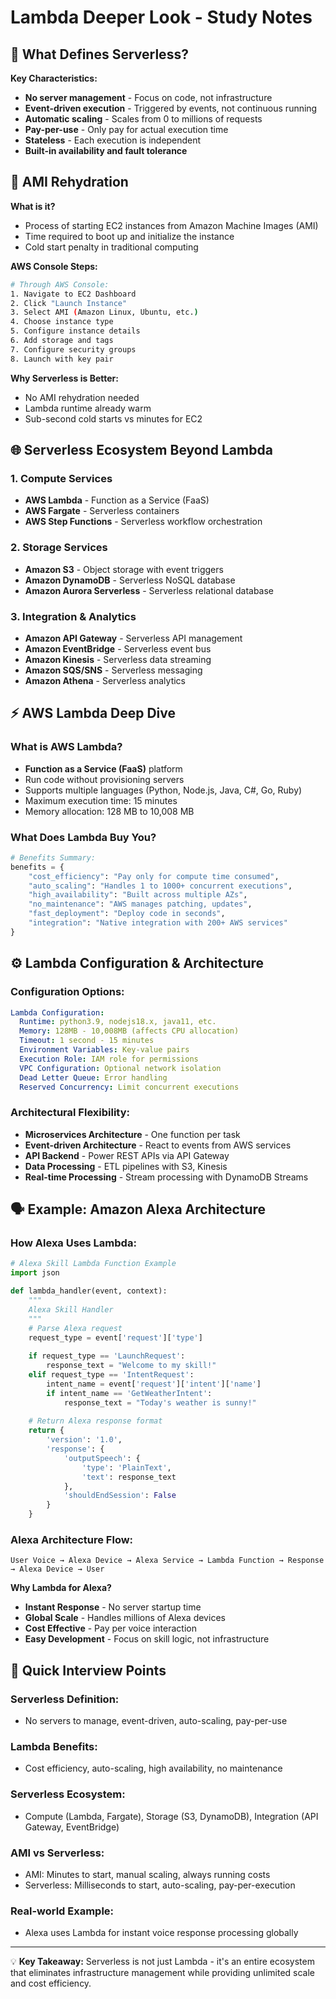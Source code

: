 # Lambda Deeper Look - Study Notes

## 🎯 What Defines Serverless?

**Key Characteristics:**
- **No server management** - Focus on code, not infrastructure
- **Event-driven execution** - Triggered by events, not continuous running
- **Automatic scaling** - Scales from 0 to millions of requests
- **Pay-per-use** - Only pay for actual execution time
- **Stateless** - Each execution is independent
- **Built-in availability and fault tolerance**

## 🔄 AMI Rehydration

**What is it?**
- Process of starting EC2 instances from Amazon Machine Images (AMI)
- Time required to boot up and initialize the instance
- Cold start penalty in traditional computing

**AWS Console Steps:**
```bash
# Through AWS Console:
1. Navigate to EC2 Dashboard
2. Click "Launch Instance"
3. Select AMI (Amazon Linux, Ubuntu, etc.)
4. Choose instance type
5. Configure instance details
6. Add storage and tags
7. Configure security groups
8. Launch with key pair
```

**Why Serverless is Better:**
- No AMI rehydration needed
- Lambda runtime already warm
- Sub-second cold starts vs minutes for EC2

## 🌐 Serverless Ecosystem Beyond Lambda

### 1. **Compute Services**
- **AWS Lambda** - Function as a Service (FaaS)
- **AWS Fargate** - Serverless containers
- **AWS Step Functions** - Serverless workflow orchestration

### 2. **Storage Services**
- **Amazon S3** - Object storage with event triggers
- **Amazon DynamoDB** - Serverless NoSQL database
- **Amazon Aurora Serverless** - Serverless relational database

### 3. **Integration & Analytics**
- **Amazon API Gateway** - Serverless API management
- **Amazon EventBridge** - Serverless event bus
- **Amazon Kinesis** - Serverless data streaming
- **Amazon SQS/SNS** - Serverless messaging
- **Amazon Athena** - Serverless analytics

## ⚡ AWS Lambda Deep Dive

### **What is AWS Lambda?**
- **Function as a Service (FaaS)** platform
- Run code without provisioning servers
- Supports multiple languages (Python, Node.js, Java, C#, Go, Ruby)
- Maximum execution time: 15 minutes
- Memory allocation: 128 MB to 10,008 MB

### **What Does Lambda Buy You?**
```python
# Benefits Summary:
benefits = {
    "cost_efficiency": "Pay only for compute time consumed",
    "auto_scaling": "Handles 1 to 1000+ concurrent executions",
    "high_availability": "Built across multiple AZs",
    "no_maintenance": "AWS manages patching, updates",
    "fast_deployment": "Deploy code in seconds",
    "integration": "Native integration with 200+ AWS services"
}
```

## ⚙️ Lambda Configuration & Architecture

### **Configuration Options:**
```yaml
Lambda Configuration:
  Runtime: python3.9, nodejs18.x, java11, etc.
  Memory: 128MB - 10,008MB (affects CPU allocation)
  Timeout: 1 second - 15 minutes
  Environment Variables: Key-value pairs
  Execution Role: IAM role for permissions
  VPC Configuration: Optional network isolation
  Dead Letter Queue: Error handling
  Reserved Concurrency: Limit concurrent executions
```

### **Architectural Flexibility:**
- **Microservices Architecture** - One function per task
- **Event-driven Architecture** - React to events from AWS services
- **API Backend** - Power REST APIs via API Gateway
- **Data Processing** - ETL pipelines with S3, Kinesis
- **Real-time Processing** - Stream processing with DynamoDB Streams

## 🗣️ Example: Amazon Alexa Architecture

### **How Alexa Uses Lambda:**
```python
# Alexa Skill Lambda Function Example
import json

def lambda_handler(event, context):
    """
    Alexa Skill Handler
    """
    # Parse Alexa request
    request_type = event['request']['type']
    
    if request_type == 'LaunchRequest':
        response_text = "Welcome to my skill!"
    elif request_type == 'IntentRequest':
        intent_name = event['request']['intent']['name']
        if intent_name == 'GetWeatherIntent':
            response_text = "Today's weather is sunny!"
    
    # Return Alexa response format
    return {
        'version': '1.0',
        'response': {
            'outputSpeech': {
                'type': 'PlainText',
                'text': response_text
            },
            'shouldEndSession': False
        }
    }
```

### **Alexa Architecture Flow:**
```mermaid
User Voice → Alexa Device → Alexa Service → Lambda Function → Response → Alexa Device → User
```

**Why Lambda for Alexa?**
- **Instant Response** - No server startup time
- **Global Scale** - Handles millions of Alexa devices
- **Cost Effective** - Pay per voice interaction
- **Easy Development** - Focus on skill logic, not infrastructure

## 📝 Quick Interview Points

### **Serverless Definition:**
- No servers to manage, event-driven, auto-scaling, pay-per-use

### **Lambda Benefits:**
- Cost efficiency, auto-scaling, high availability, no maintenance

### **Serverless Ecosystem:**
- Compute (Lambda, Fargate), Storage (S3, DynamoDB), Integration (API Gateway, EventBridge)

### **AMI vs Serverless:**
- AMI: Minutes to start, manual scaling, always running costs
- Serverless: Milliseconds to start, auto-scaling, pay-per-execution

### **Real-world Example:**
- Alexa uses Lambda for instant voice response processing globally

---

💡 **Key Takeaway:** Serverless is not just Lambda - it's an entire ecosystem that eliminates infrastructure management while providing unlimited scale and cost efficiency.